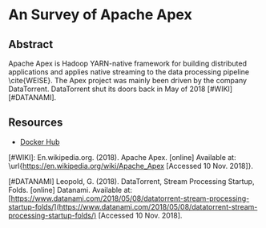 # An Survey of Apache Apex

## Abstract
Apache Apex is Hadoop YARN-native framework for building distributed applications and applies native streaming to the data processing pipeline \cite{WEISE}. The Apex project was mainly been driven by the company DataTorrent. DataTorrent shut its doors back in May of 2018 [#WIKI] [#DATANAMI].

## Resources

 * [Docker Hub](https://hub.docker.com/r/apjansing/apex-maven/)

[#WIKI]: En.wikipedia.org. (2018). Apache Apex. [online] Available at: \url{https://en.wikipedia.org/wiki/Apache_Apex [Accessed 10 Nov. 2018]}.

[#DATANAMI] Leopold, G. (2018). DataTorrent, Stream Processing Startup, Folds. [online] Datanami. Available at: [https://www.datanami.com/2018/05/08/datatorrent-stream-processing-startup-folds/](https://www.datanami.com/2018/05/08/datatorrent-stream-processing-startup-folds/) [Accessed 10 Nov. 2018].